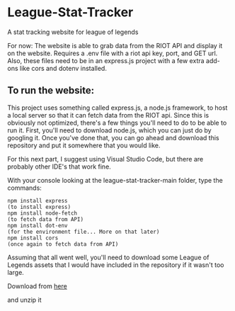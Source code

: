 # League-Stat-Tracker
A stat tracking website for league of legends

For now: The website is able to grab data from the RIOT API and display it on the website. Requires a .env file with a riot api key, port, and GET url. Also, these files need to be in an express.js project with a few extra add-ons like cors and dotenv installed.


## To run the website:

This project uses something called express.js, a node.js framework, to host a local server so that it can fetch data from the RIOT api.
Since this is obviously not optimized, there's a few things you'll need to do to be able to run it.
First, you'll need to download node.js, which you can just do by googling it.
Once you've done that, you can go ahead and download this repository and put it somewhere that you would like.

For this next part, I suggest using Visual Studio Code, but there are probably other IDE's that work fine.

With your console looking at the league-stat-tracker-main folder, type the commands:

~~~
npm install express
(to install express)
npm install node-fetch
(to fetch data from API)
npm install dot-env
(for the environment file... More on that later)
npm install cors
(once again to fetch data from API)
~~~

Assuming that all went well, you'll need to download some League of Legends assets that I would have included in the repository if it wasn't too large.

Download from [here](https://ddragon.leagueoflegends.com/cdn/dragontail-9.3.1.tgz)

and unzip it
